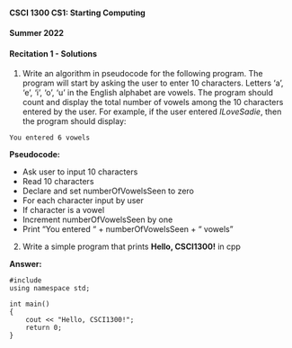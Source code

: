 #### **CSCI 1300 CS1: Starting Computing**
#### **Summer 2022**
#### **Recitation 1 - Solutions**

1. Write an algorithm in pseudocode for the following program. The program will start by asking the user to enter 10 characters. Letters ‘a’, ‘e’, ‘i’, ‘o’, ‘u’ in the English alphabet are vowels. The program should count and display the total number of vowels among the 10 characters entered by the user. For example, if the user entered *ILoveSadie*, then the program should display:

`You entered 6 vowels`

<b>Pseudocode:</b>

- Ask user to input 10 characters
- Read 10 characters
- Declare and set numberOfVowelsSeen to zero
- For each character input by user
- If character is a vowel
- Increment numberOfVowelsSeen by one
- Print “You entered “ + numberOfVowelsSeen + “ vowels”

2. Write a simple program that prints **Hello, CSCI1300!** in cpp

<b>Answer:</b>

<pre><code>#include <iostream>
using namespace std;

int main() 
{
    cout << "Hello, CSCI1300!";
    return 0;
}
</code></pre>